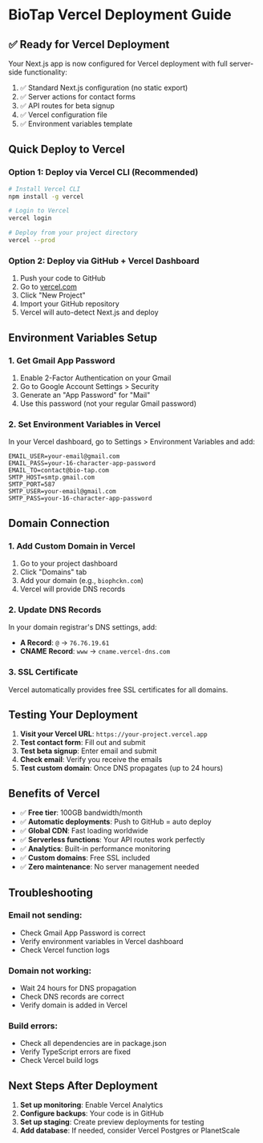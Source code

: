 # BioTap Vercel Deployment Guide

## ✅ Ready for Vercel Deployment
Your Next.js app is now configured for Vercel deployment with full server-side functionality:

1. ✅ Standard Next.js configuration (no static export)
2. ✅ Server actions for contact forms
3. ✅ API routes for beta signup
4. ✅ Vercel configuration file
5. ✅ Environment variables template

## Quick Deploy to Vercel

### Option 1: Deploy via Vercel CLI (Recommended)
```bash
# Install Vercel CLI
npm install -g vercel

# Login to Vercel
vercel login

# Deploy from your project directory
vercel --prod
```

### Option 2: Deploy via GitHub + Vercel Dashboard
1. Push your code to GitHub
2. Go to [vercel.com](https://vercel.com)
3. Click "New Project"
4. Import your GitHub repository
5. Vercel will auto-detect Next.js and deploy

## Environment Variables Setup

### 1. Get Gmail App Password
1. Enable 2-Factor Authentication on your Gmail
2. Go to Google Account Settings > Security
3. Generate an "App Password" for "Mail"
4. Use this password (not your regular Gmail password)

### 2. Set Environment Variables in Vercel
In your Vercel dashboard, go to Settings > Environment Variables and add:

```
EMAIL_USER=your-email@gmail.com
EMAIL_PASS=your-16-character-app-password
EMAIL_TO=contact@bio-tap.com
SMTP_HOST=smtp.gmail.com
SMTP_PORT=587
SMTP_USER=your-email@gmail.com
SMTP_PASS=your-16-character-app-password
```

## Domain Connection

### 1. Add Custom Domain in Vercel
1. Go to your project dashboard
2. Click "Domains" tab
3. Add your domain (e.g., `biophckn.com`)
4. Vercel will provide DNS records

### 2. Update DNS Records
In your domain registrar's DNS settings, add:
- **A Record**: `@` → `76.76.19.61`
- **CNAME Record**: `www` → `cname.vercel-dns.com`

### 3. SSL Certificate
Vercel automatically provides free SSL certificates for all domains.

## Testing Your Deployment

1. **Visit your Vercel URL**: `https://your-project.vercel.app`
2. **Test contact form**: Fill out and submit
3. **Test beta signup**: Enter email and submit
4. **Check email**: Verify you receive the emails
5. **Test custom domain**: Once DNS propagates (up to 24 hours)

## Benefits of Vercel

- ✅ **Free tier**: 100GB bandwidth/month
- ✅ **Automatic deployments**: Push to GitHub = auto deploy
- ✅ **Global CDN**: Fast loading worldwide
- ✅ **Serverless functions**: Your API routes work perfectly
- ✅ **Analytics**: Built-in performance monitoring
- ✅ **Custom domains**: Free SSL included
- ✅ **Zero maintenance**: No server management needed

## Troubleshooting

### Email not sending:
- Check Gmail App Password is correct
- Verify environment variables in Vercel dashboard
- Check Vercel function logs

### Domain not working:
- Wait 24 hours for DNS propagation
- Check DNS records are correct
- Verify domain is added in Vercel

### Build errors:
- Check all dependencies are in package.json
- Verify TypeScript errors are fixed
- Check Vercel build logs

## Next Steps After Deployment

1. **Set up monitoring**: Enable Vercel Analytics
2. **Configure backups**: Your code is in GitHub
3. **Set up staging**: Create preview deployments for testing
4. **Add database**: If needed, consider Vercel Postgres or PlanetScale

